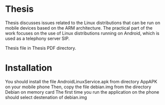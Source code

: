 Thesis 
==========
Thesis discusses issues related to the Linux distributions that can be run on mobile devices based on the ARM architecture. The practical part of the work focuses on the use of Linux distributions running on Android, which is used as a telephony server SIP.

Thesis file in Thesis PDF directory.



Installation
==========
You should install the file AndroidLinuxService.apk from directory AppAPK on your mobile phone
Then, copy the file debian.img from the directory Debian on memory card
The first time you run the application on the phone should select destenation of debian.img